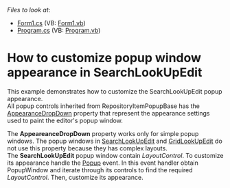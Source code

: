 <!-- default file list -->
*Files to look at*:

* [Form1.cs](./CS/E3534/Form1.cs) (VB: [Form1.vb](./VB/E3534/Form1.vb))
* [Program.cs](./CS/E3534/Program.cs) (VB: [Program.vb](./VB/E3534/Program.vb))
<!-- default file list end -->
# How to customize popup window appearance in SearchLookUpEdit


<p>This example demonstrates how to customize the SearchLookUpEdit popup appearance.<br />
All popup controls inherited from RepositoryItemPopupBase has the <a href="http://documentation.devexpress.com/#WindowsForms/DevExpressXtraEditorsRepositoryRepositoryItemPopupBase_AppearanceDropDowntopic"><u>AppearanceDropDown</u></a> property that represent the appearance settings used to paint the editor's popup window.</p><p>The <strong>AppeareanceDropDown</strong> property works only for simple popup windows. The popup windows in <a href="http://documentation.devexpress.com/#WindowsForms/clsDevExpressXtraEditorsSearchLookUpEdittopic"><u>SearchLookUpEdit</u></a> and <a href="http://documentation.devexpress.com/#WindowsForms/clsDevExpressXtraEditorsGridLookUpEdittopic"><u>GridLookUpEdit</u></a> do not use this property because they has complex layouts. <br />
The <strong>S</strong><strong>earch</strong><strong>Look</strong><strong>U</strong><strong>pEdit</strong> popup window contain <i>Layout</i><i>C</i><i>ontrol</i>. To customize its appearance handle the <a href="http://documentation.devexpress.com/#WindowsForms/DevExpressXtraEditorsPopupBaseEdit_Popuptopic"><u>Popup</u></a> event. In this event handler obtain PopupWindow and iterate through its controls to find the required <i>LayoutControl</i>. Then, customize its appearance.<br />
</p>

<br/>


